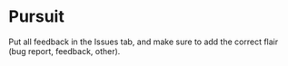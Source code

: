 # Pursuit
Put all feedback in the Issues tab, and make sure to add the correct flair (bug report, feedback, other).
